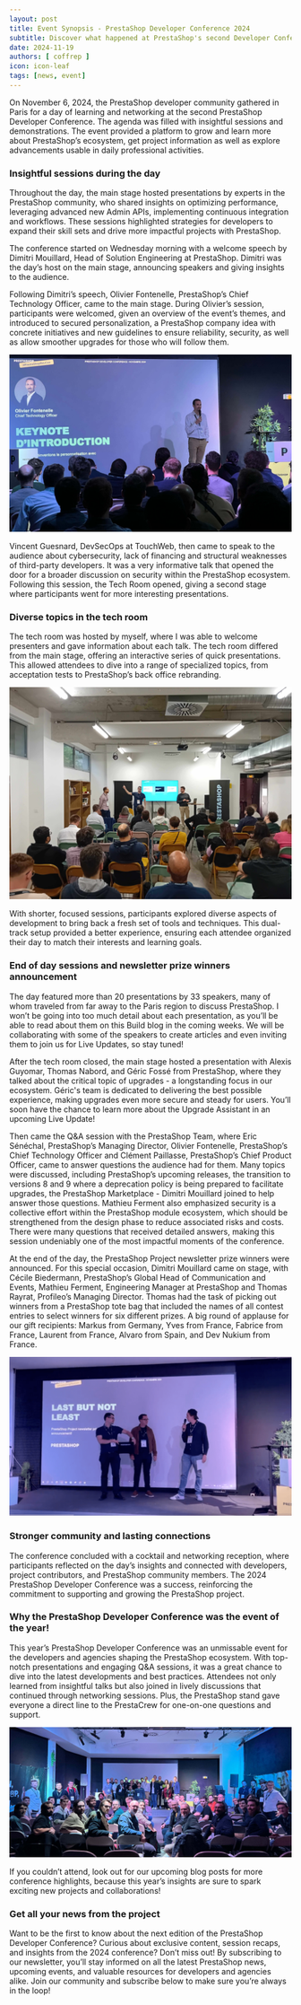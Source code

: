 ```yaml
---
layout: post
title: Event Synopsis - PrestaShop Developer Conference 2024
subtitle: Discover what happened at PrestaShop's second Developer Conference in Paris
date: 2024-11-19
authors: [ coffrep ]
icon: icon-leaf
tags: [news, event]
---
```


On November 6, 2024, the PrestaShop developer community gathered in Paris for a day of learning and networking at the second PrestaShop Developer Conference. The agenda was filled with insightful sessions and demonstrations. The event provided a platform to grow and learn more about PrestaShop’s ecosystem, get project information as well as explore advancements usable in daily professional activities.

### Insightful sessions during the day

Throughout the day, the main stage hosted presentations by experts in the PrestaShop community, who shared insights on optimizing performance, leveraging advanced new Admin APIs, implementing continuous integration and workflows. These sessions highlighted strategies for developers to expand their skill sets and drive more impactful projects with PrestaShop.

The conference started on Wednesday morning with a welcome speech by Dimitri Mouillard, Head of Solution Engineering at PrestaShop. Dimitri was the day’s host on the main stage, announcing speakers and giving insights to the audience. 

Following Dimitri’s speech, Olivier Fontenelle, PrestaShop’s Chief Technology Officer, came to the main stage. During Olivier’s session, participants were welcomed, given an overview of the event’s themes, and introduced to secured personalization, a PrestaShop company idea with concrete initiatives and new guidelines to ensure reliability, security, as well as allow smoother upgrades for those who will follow them. 

![Introduction_Keynote_photo](/assets/images/2024/11/olivierfontenellekeynote.jpg)

Vincent Guesnard, DevSecOps at TouchWeb, then came to speak to the audience about cybersecurity, lack of financing and structural weaknesses of third-party developers. It was a very informative talk that opened the door for a broader discussion on security within the PrestaShop ecosystem. Following this session, the Tech Room opened, giving a second stage where participants went for more interesting presentations.

### Diverse topics in the tech room

The tech room was hosted by myself, where I was able to welcome presenters and gave information about each talk. The tech room differed from the main stage, offering an interactive series of quick presentations. This allowed attendees to dive into a range of specialized topics, from acceptation tests to PrestaShop’s back office rebranding. 

![Tech_Room_Checkout](/assets/images/2024/11/TechRoomCheckout.jpg)

With shorter, focused sessions, participants explored diverse aspects of development to bring back a fresh set of tools and techniques. This dual-track setup provided a better experience, ensuring each attendee organized their day to match their interests and learning goals.

### End of day sessions and newsletter prize winners announcement

The day featured more than 20 presentations by 33 speakers, many of whom traveled from far away to the Paris region to discuss PrestaShop. I won’t be going into too much detail about each presentation, as you’ll be able to read about them on this Build blog in the coming weeks. We will be collaborating with some of the speakers to create articles and even inviting them to join us for Live Updates, so stay tuned!

After the tech room closed, the main stage hosted a presentation with Alexis Guyomar, Thomas Nabord, and Géric Fossé from PrestaShop, where they talked about the critical topic of upgrades - a longstanding focus in our ecosystem. Géric's team is dedicated to delivering the best possible experience, making upgrades even more secure and steady for users. You’ll soon have the chance to learn more about the Upgrade Assistant in an upcoming Live Update! 

Then came the Q&A session with the PrestaShop Team, where Eric Sénéchal, PrestaShop’s Managing Director, Olivier Fontenelle, PrestaShop’s Chief Technology Officer and Clément Paillasse, PrestaShop’s Chief Product Officer, came to answer questions the audience had for them. Many topics were discussed, including PrestaShop’s upcoming releases, the transition to versions 8 and 9 where a deprecation policy is being prepared to facilitate upgrades, the PrestaShop Marketplace - Dimitri Mouillard joined to help answer those questions. Mathieu Ferment also emphasized security is a collective effort within the PrestaShop module ecosystem, which should be strengthened from the design phase to reduce associated risks and costs. There were many questions that received detailed answers, making this session undeniably one of the most impactful moments of the conference.

At the end of the day, the PrestaShop Project newsletter prize winners were announced. For this special occasion, Dimitri Mouillard came on stage, with Cécile Biedermann, PrestaShop’s Global Head of Communication and Events, Mathieu Ferment, Engineering Manager at PrestaShop and Thomas Rayrat, Profileo’s Managing Director. Thomas had the task of picking out winners from a PrestaShop tote bag that included the names of all contest entries to select winners for six different prizes. A big round of applause for our gift recipients: Markus from Germany, Yves from France, Fabrice from France, Laurent from France, Alvaro from Spain, and Dev Nukium from France.

![Event_Prize_Draw](/assets/images/2024/11/PrizeDrawDeveloperConference.png)

### Stronger community and lasting connections

The conference concluded with a cocktail and networking reception, where participants reflected on the day’s insights and connected with developers, project contributors, and PrestaShop community members. The 2024 PrestaShop Developer Conference was a success, reinforcing the commitment to supporting and growing the PrestaShop project. 

### Why the PrestaShop Developer Conference was the event of the year!

This year’s PrestaShop Developer Conference was an unmissable event for the developers and agencies shaping the PrestaShop ecosystem. With top-notch presentations and engaging Q&A sessions, it was a great chance to dive into the latest developments and best practices. Attendees not only learned from insightful talks but also joined in lively discussions that continued through networking sessions. Plus, the PrestaShop stand gave everyone a direct line to the PrestaCrew for one-on-one questions and support.

![Developer_Conference_Group](/assets/images/2024/11/DeveloperConferenceGroupPicture.jpg)

If you couldn’t attend, look out for our upcoming blog posts for more conference highlights, because this year’s insights are sure to spark exciting new projects and collaborations!

### Get all your news from the project

Want to be the first to know about the next edition of the PrestaShop Developer Conference? Curious about exclusive content, session recaps, and insights from the 2024 conference? Don’t miss out! By subscribing to our newsletter, you’ll stay informed on all the latest PrestaShop news, upcoming events, and valuable resources for developers and agencies alike. Join our community and subscribe below to make sure you’re always in the loop!
